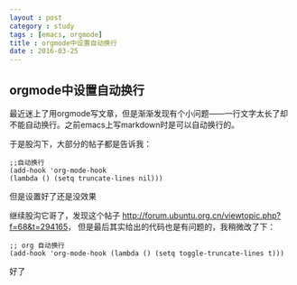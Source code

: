 ```yaml
---
layout : post
category : study
tags : [emacs, orgmode]
title : orgmode中设置自动换行
date : 2016-03-25
---
```


## orgmode中设置自动换行<a id="sec-3" name="sec-3"></a>

最近迷上了用orgmode写文章，但是渐渐发现有个小问题——一行文字太长了却不能自动换行。之前emacs上写markdown时是可以自动换行的。

于是股沟下，大部分的帖子都是告诉我：

    ;;自动换行
    (add-hook 'org-mode-hook
    (lambda () (setq truncate-lines nil)))

但是设置好了还是没效果

继续股沟它哥了，发现这个帖子 <http://forum.ubuntu.org.cn/viewtopic.php?f=68&t=294165>，
但是最后其实给出的代码也是有问题的，我稍微改了下：

    ;; org 自动换行
    (add-hook 'org-mode-hook (lambda () (setq toggle-truncate-lines t)))

好了
